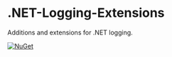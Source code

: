 # .NET-Logging-Extensions

Additions and extensions for .NET logging.

[![NuGet](https://img.shields.io/nuget/v/RegionOrebroLan.Logging.svg?label=NuGet)](https://www.nuget.org/packages/RegionOrebroLan.Logging)